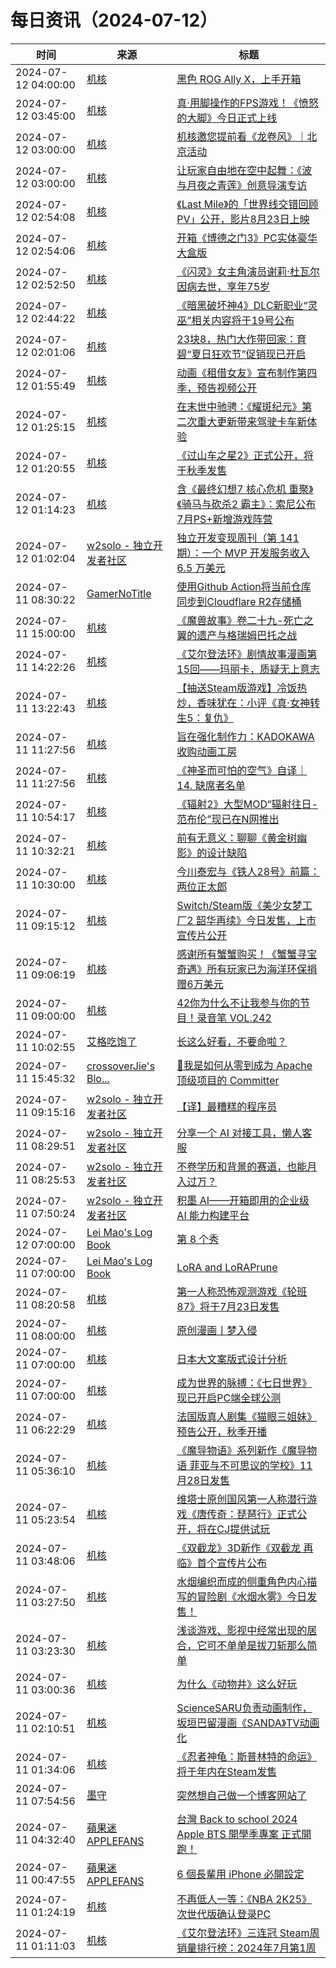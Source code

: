﻿# 每日资讯（2024-07-12）

|时间|来源|标题|
|---|---|---|
|2024-07-12 04:00:00|[机核](https://www.gcores.com/rss)|[黑色 ROG Ally X，上手开箱](https://www.gcores.com/videos/184871)|
|2024-07-12 03:45:00|[机核](https://www.gcores.com/rss)|[真·用脚操作的FPS游戏！《愤怒的大脚》今日正式上线](https://www.gcores.com/articles/184875)|
|2024-07-12 03:00:00|[机核](https://www.gcores.com/rss)|[机核邀您提前看《龙卷风》｜北京活动](https://www.gcores.com/articles/184830)|
|2024-07-12 03:00:00|[机核](https://www.gcores.com/rss)|[让玩家自由地在空中起舞：《波与月夜之青莲》创意导演专访](https://www.gcores.com/articles/184705)|
|2024-07-12 02:54:08|[机核](https://www.gcores.com/rss)|[《Last Mile》的「世界线交错回顾PV」公开，影片8月23日上映](https://www.gcores.com/articles/184869)|
|2024-07-12 02:54:06|[机核](https://www.gcores.com/rss)|[开箱《博德之门3》PC实体豪华大盒版](https://www.gcores.com/videos/184870)|
|2024-07-12 02:52:50|[机核](https://www.gcores.com/rss)|[《闪灵》女主角演员谢莉·杜瓦尔因病去世，享年75岁](https://www.gcores.com/articles/184868)|
|2024-07-12 02:44:22|[机核](https://www.gcores.com/rss)|[《暗黑破坏神4》DLC新职业“灵巫”相关内容将于19号公布](https://www.gcores.com/articles/184866)|
|2024-07-12 02:01:06|[机核](https://www.gcores.com/rss)|[23块8，热门大作带回家：育碧“夏日狂欢节”促销现已开启](https://www.gcores.com/articles/184865)|
|2024-07-12 01:55:49|[机核](https://www.gcores.com/rss)|[动画《租借女友》宣布制作第四季，预告视频公开](https://www.gcores.com/articles/184864)|
|2024-07-12 01:25:15|[机核](https://www.gcores.com/rss)|[在末世中驰骋：《耀斑纪元》第二次重大更新带来驾驶卡车新体验](https://www.gcores.com/articles/184836)|
|2024-07-12 01:20:55|[机核](https://www.gcores.com/rss)|[《过山车之星2》正式公开，将于秋季发售](https://www.gcores.com/articles/184863)|
|2024-07-12 01:14:23|[机核](https://www.gcores.com/rss)|[含《最终幻想7 核心危机 重聚》《骑马与砍杀2 霸主》：索尼公布7月PS+新增游戏阵营](https://www.gcores.com/articles/184862)|
|2024-07-12 01:02:04|[w2solo - 独立开发者社区](https://w2solo.com/topics/feed)|[独立开发变现周刊（第 141 期）：一个 MVP 开发服务收入 6.5 万美元](https://w2solo.com/topics/4761)|
|2024-07-11 08:30:22|[GamerNoTitle](https://bili33.top/atom.xml)|[使用Github Action将当前仓库同步到Cloudflare R2存储桶](https://bili33.top/posts/Sync-Github-Repo-to-Clouflare-R2-Bucket-with-Action/)|
|2024-07-11 15:00:00|[机核](https://www.gcores.com/rss)|[《魔兽故事》卷二十九-死亡之翼的遗产与格瑞姆巴托之战](https://www.gcores.com/radios/184615)|
|2024-07-11 14:22:26|[机核](https://www.gcores.com/rss)|[《艾尔登法环》剧情故事漫画第15回——玛丽卡，质疑无上意志](https://www.gcores.com/articles/184823)|
|2024-07-11 13:22:43|[机核](https://www.gcores.com/rss)|[【抽送Steam版游戏】冷饭热炒，香味犹在：小评《真·女神转生5：复仇》](https://www.gcores.com/articles/184845)|
|2024-07-11 11:27:56|[机核](https://www.gcores.com/rss)|[旨在强化制作力：KADOKAWA收购动画工房](https://www.gcores.com/articles/184842)|
|2024-07-11 11:27:56|[机核](https://www.gcores.com/rss)|[《神圣而可怕的空气》自译｜14. 缺席者名单](https://www.gcores.com/articles/184841)|
|2024-07-11 10:54:17|[机核](https://www.gcores.com/rss)|[《辐射2》大型MOD“辐射往日-范布伦”现已在N网推出](https://www.gcores.com/articles/184846)|
|2024-07-11 10:32:21|[机核](https://www.gcores.com/rss)|[前有无意义：聊聊《黄金树幽影》的设计缺陷](https://www.gcores.com/articles/184487)|
|2024-07-11 10:30:00|[机核](https://www.gcores.com/rss)|[今川泰宏与《铁人28号》前篇：两位正太郎](https://www.gcores.com/videos/184333)|
|2024-07-11 09:15:12|[机核](https://www.gcores.com/rss)|[Switch/Steam版《美少女梦工厂2 韶华再续》今日发售，上市宣传片公开](https://www.gcores.com/articles/184840)|
|2024-07-11 09:06:19|[机核](https://www.gcores.com/rss)|[感谢所有蟹蟹购买！《蟹蟹寻宝奇遇》所有玩家已为海洋环保捐赠6万美元](https://www.gcores.com/articles/184828)|
|2024-07-11 09:00:00|[机核](https://www.gcores.com/rss)|[42你为什么不让我参与你的节目！录音笔 VOL.242](https://www.gcores.com/radios/184835)|
|2024-07-11 10:02:55|[艾格吃饱了](https://feedpress.me/wx-aigechibaole)|[长这么好看，不要命啦？](http://mp.weixin.qq.com/s?__biz=MjM5NTYxODQyMA%3D%3D&mid=2653456002&idx=1&sn=c2d53fb3faa0241a62f5b72e8895b207)|
|2024-07-11 15:45:32|[crossoverJie's Blo...](https://crossoverjie.top/atom.xml)|[🎉我是如何从零到成为 Apache 顶级项目的 Committer](http://crossoverjie.top/2024/07/11/ob/%F0%9F%8E%89how-to-be-committer/)|
|2024-07-11 09:15:16|[w2solo - 独立开发者社区](https://w2solo.com/topics/feed)|[【译】最糟糕的程序员](https://w2solo.com/topics/4760)|
|2024-07-11 08:29:51|[w2solo - 独立开发者社区](https://w2solo.com/topics/feed)|[分享一个 AI 对接工具，懒人客服](https://w2solo.com/topics/4759)|
|2024-07-11 08:25:53|[w2solo - 独立开发者社区](https://w2solo.com/topics/feed)|[不卷学历和背景的赛道，也能月入过万？](https://w2solo.com/topics/4758)|
|2024-07-11 07:50:24|[w2solo - 独立开发者社区](https://w2solo.com/topics/feed)|[积墨 AI——开箱即用的企业级 AI 能力构建平台](https://w2solo.com/topics/4757)|
|2024-07-12 07:00:00|[Lei Mao's Log Book](https://leimao.github.io/atom.xml)|[第 8 个秀](https://leimao.github.io/essay/%E7%AC%AC8%E4%B8%AA%E7%A7%80-The-8-Show/)|
|2024-07-11 07:00:00|[Lei Mao's Log Book](https://leimao.github.io/atom.xml)|[LoRA and LoRAPrune](https://leimao.github.io/blog/LoRA-LoRAPrune/)|
|2024-07-11 08:20:58|[机核](https://www.gcores.com/rss)|[第一人称恐怖观测游戏《轮班87》将于7月23日发售](https://www.gcores.com/articles/184833)|
|2024-07-11 08:00:00|[机核](https://www.gcores.com/rss)|[原创漫画丨梦入侵](https://www.gcores.com/articles/184815)|
|2024-07-11 07:00:00|[机核](https://www.gcores.com/rss)|[日本大文案版式设计分析](https://www.gcores.com/articles/184797)|
|2024-07-11 07:00:00|[机核](https://www.gcores.com/rss)|[成为世界的脉搏：《七日世界》现已开启PC端全球公测](https://www.gcores.com/articles/184709)|
|2024-07-11 06:22:29|[机核](https://www.gcores.com/rss)|[法国版真人剧集《猫眼三姐妹》预告公开，秋季开播](https://www.gcores.com/articles/184827)|
|2024-07-11 05:36:10|[机核](https://www.gcores.com/rss)|[《魔导物语》系列新作《魔导物语 菲亚与不可思议的学校》11月28日发售](https://www.gcores.com/articles/184824)|
|2024-07-11 05:23:54|[机核](https://www.gcores.com/rss)|[维塔士原创国风第一人称潜行游戏《唐传奇：琵琶行》正式公开，将在CJ提供试玩](https://www.gcores.com/articles/184825)|
|2024-07-11 03:48:06|[机核](https://www.gcores.com/rss)|[《双截龙》3D新作《双截龙 再临》首个宣传片公布](https://www.gcores.com/articles/184819)|
|2024-07-11 03:27:50|[机核](https://www.gcores.com/rss)|[水烟编织而成的侧重角色内心描写的冒险剧《水烟水雾》今日发售！](https://www.gcores.com/articles/184817)|
|2024-07-11 03:23:30|[机核](https://www.gcores.com/rss)|[浅谈游戏、影视中经常出现的居合，它可不单单是拔刀斩那么简单](https://www.gcores.com/articles/184775)|
|2024-07-11 03:00:36|[机核](https://www.gcores.com/rss)|[为什么《动物井》这么好玩](https://www.gcores.com/articles/184816)|
|2024-07-11 02:10:51|[机核](https://www.gcores.com/rss)|[ScienceSARU负责动画制作，坂垣巴留漫画《SANDA》TV动画化](https://www.gcores.com/articles/184814)|
|2024-07-11 01:34:06|[机核](https://www.gcores.com/rss)|[《忍者神龟：斯普林特的命运》将于年内在Steam发售](https://www.gcores.com/articles/184811)|
|2024-07-11 07:54:56|[墨守](https://moshou.me/?feed=rss2)|[突然想自己做一个博客网站了](https://moshou.me/?p=179)|
|2024-07-11 04:32:40|[蘋果迷 APPLEFANS](https://applefans.today/feed/)|[台灣 Back to school 2024 Apple BTS 開學季專案 正式開跑！](https://applefans.today/2024-07-taiwan-apple-back-to-school/)|
|2024-07-11 00:47:55|[蘋果迷 APPLEFANS](https://applefans.today/feed/)|[6 個長輩用 iPhone 必開設定](https://applefans.today/2024-07-how-to-setup-for-oldman/)|
|2024-07-11 01:24:19|[机核](https://www.gcores.com/rss)|[不再低人一等：《NBA 2K25》次世代版确认登录PC](https://www.gcores.com/articles/184808)|
|2024-07-11 01:11:03|[机核](https://www.gcores.com/rss)|[《艾尔登法环》三连冠 Steam周销量排行榜：2024年7月第1周](https://www.gcores.com/articles/184807)|
